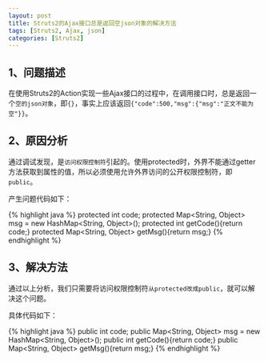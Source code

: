 ```yaml
---
layout: post
title: Struts2的Ajax接口总是返回空json对象的解决方法
tags: [Struts2, Ajax, json]
categories: [Struts2]
---
```






## 1、问题描述
在使用Struts2的Action实现一些Ajax接口的过程中，在调用接口时，总是返回一个`空的json对象`，即`{}`，事实上应该返回`{"code":500,"msg":{"msg":"正文不能为空"}}`。


## 2、原因分析
通过调试发现，是`访问权限控制符`引起的。使用protected时，外界不能通过getter方法获取到属性的值，所以必须使用允许外界访问的公开权限控制符，即`public`。

产生问题代码如下：

{% highlight java %}
protected int code;
protected Map<String, Object> msg = new HashMap<String, Object>();
protected int getCode(){return code;}
protected Map<String, Object> getMsg(){return msg;}
{% endhighlight %}


## 3、解决方法
通过以上分析，我们只需要将访问权限控制符`从protected改成public`，就可以解决这个问题。

具体代码如下：

{% highlight java %}
public int code;
public Map<String, Object> msg = new HashMap<String, Object>();
public int getCode(){return code;}
public Map<String, Object> getMsg(){return msg;}
{% endhighlight %}







